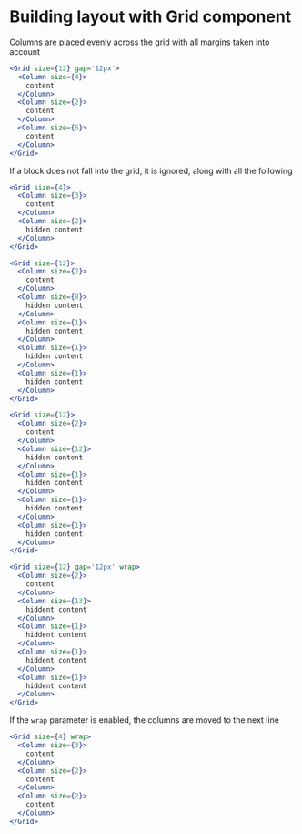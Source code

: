 # Building layout with Grid component

Columns are placed evenly across the grid with all margins taken into account
```jsx
<Grid size={12} gap='12px'>
  <Column size={4}>
    content
  </Column>
  <Column size={2}>
    content
  </Column>
  <Column size={6}>
    content
  </Column>
</Grid>
```

If a block does not fall into the grid, it is ignored, along with all the following
```jsx
<Grid size={4}>
  <Column size={3}>
    content
  </Column>
  <Column size={2}>
    hidden content
  </Column>
</Grid>
```

```jsx
<Grid size={12}>
  <Column size={2}>
    content
  </Column>
  <Column size={8}>
    hidden content
  </Column>
  <Column size={1}>
    hidden content
  </Column>
  <Column size={1}>
    hidden content
  </Column>
  <Column size={1}>
    hidden content
  </Column>
</Grid>
```

```jsx
<Grid size={12}>
  <Column size={2}>
    content
  </Column>
  <Column size={12}>
    hidden content
  </Column>
  <Column size={1}>
    hidden content
  </Column>
  <Column size={1}>
    hidden content
  </Column>
  <Column size={1}>
    hidden content
  </Column>
</Grid>
```

```jsx
<Grid size={12} gap='12px' wrap>
  <Column size={2}>
    content
  </Column>
  <Column size={13}>
    hiddent content
  </Column>
  <Column size={1}>
    hiddent content
  </Column>
  <Column size={1}>
    hiddent content
  </Column>
  <Column size={1}>
    hiddent content
  </Column>
</Grid>
```

If the `wrap` parameter is enabled, the columns are moved to the next line
```jsx
<Grid size={4} wrap>
  <Column size={3}>
    content
  </Column>
  <Column size={2}>
    content
  </Column>
  <Column size={2}>
    content
  </Column>
</Grid>
```
